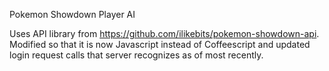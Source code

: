 Pokemon Showdown Player AI

Uses API library from https://github.com/ilikebits/pokemon-showdown-api. Modified so that it is now Javascript instead of Coffeescript
and updated login request calls that server recognizes as of most recently.

